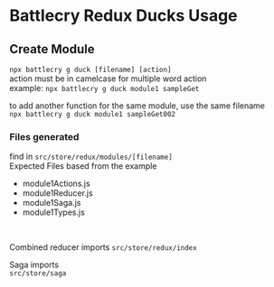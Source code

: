 # Battlecry Redux Ducks Usage

## Create Module
`npx battlecry g duck [filename] [action]` <br />
action must be in camelcase for multiple word action <br />
example: `npx battlecry g duck module1 sampleGet`

to add another function for the same module, use the same filename <br />
`npx battlecry g duck module1 sampleGet002`

### Files generated
find in
`src/store/redux/modules/[filename]` <br />
Expected Files based from the example
<ul>
  <li>module1Actions.js</li>
  <li>module1Reducer.js</li>
  <li>module1Saga.js</li>
  <li>module1Types.js</li>
</ul>
<br />

Combined reducer imports
`src/store/redux/index` <br />

Saga imports <br />
`src/store/saga`

